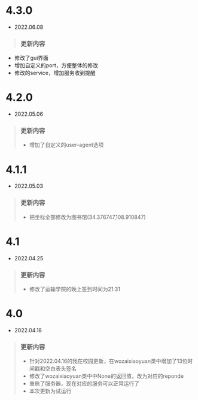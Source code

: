 # 4.3.0
- 2022.06.08
> ### 更新内容
- 修改了gui界面
- 增加自定义的port，方便整体的修改
- 修改的service，增加服务收到提醒

# 4.2.0
- 2022.05.06
> ### 更新内容
> - 增加了自定义的user-agent选项

# 4.1.1
- 2022.05.03
> ### 更新内容
> - 把坐标全部修改为图书馆(34.376747,108.910847)


# 4.1
- 2022.04.25
> ### 更新内容
> - 修改了运输学院的晚上签到时间为21:31

# 4.0
- 2022.04.18
> ### 更新内容
> - 针对2022.04.16的我在校园更新，在wozaixiaoyuan类中增加了13位时间戳和空白表头签名
> - 修改了wozaixiaoyuan类中中None的返回值，改为对应的reponde
> - 重启了服务器，现在对应的服务可以正常运行了
> - 本次更新为试运行